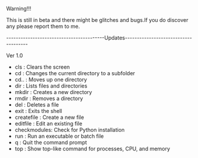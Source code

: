 Warning!!!

This is still in beta and there might be glitches and bugs.If you do discover any please report them to me.

-----------------------------------------Updates-------------------------------------

Ver 1.0
  - cls        : Clears the screen
  - cd         : Changes the current directory to a subfolder
  - cd..       : Moves up one directory
  - dir        : Lists files and directories
  - mkdir      : Creates a new directory
  - rmdir      : Removes a directory
  - del        : Deletes a file
  - exit       : Exits the shell
  - createfile : Create a new file
  - editfile   : Edit an existing file
  - checkmodules: Check for Python installation
  - run        : Run an executable or batch file
  - q          : Quit the command prompt
  - top        : Show top-like command for processes, CPU, and memory
